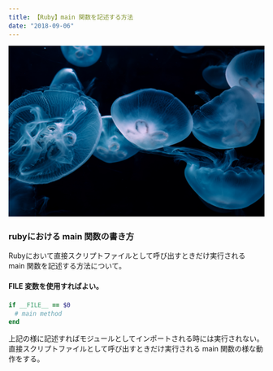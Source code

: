 ```yaml
---
title: 【Ruby】main 関数を記述する方法
date: "2018-09-06"
---
```


![Jellyfish](./jellyfish.jpg)  

### rubyにおける main 関数の書き方

Rubyにおいて直接スクリプトファイルとして呼び出すときだけ実行される   
main 関数を記述する方法について。

#### __FILE__ 変数を使用すればよい。

```ruby
if __FILE__ == $0
　# main method
end
```

上記の様に記述すればモジュールとしてインポートされる時には実行されない。  
直接スクリプトファイルとして呼び出すときだけ実行される main 関数の様な動作をする。
